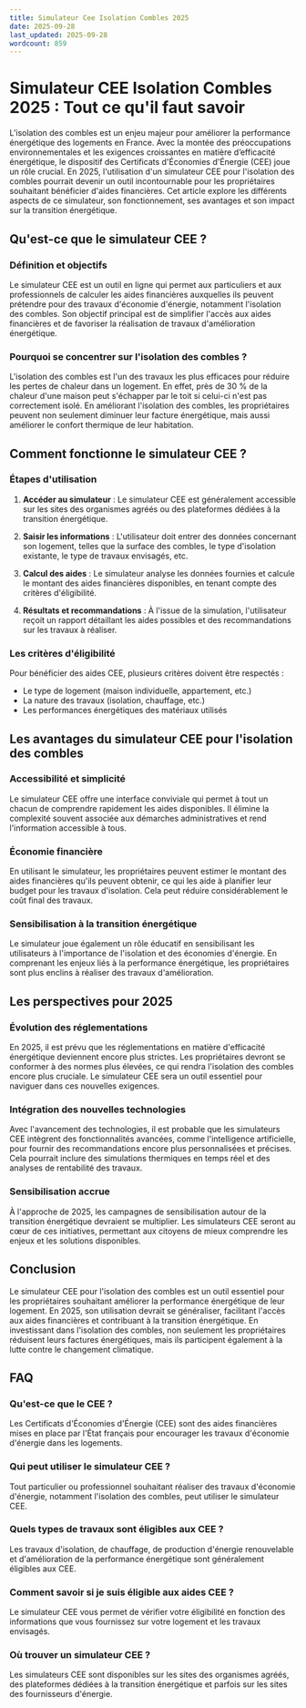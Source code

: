 ```yaml
---
title: Simulateur Cee Isolation Combles 2025
date: 2025-09-28
last_updated: 2025-09-28
wordcount: 859
---
```


# Simulateur CEE Isolation Combles 2025 : Tout ce qu'il faut savoir

L’isolation des combles est un enjeu majeur pour améliorer la performance énergétique des logements en France. Avec la montée des préoccupations environnementales et les exigences croissantes en matière d’efficacité énergétique, le dispositif des Certificats d'Économies d'Énergie (CEE) joue un rôle crucial. En 2025, l'utilisation d'un simulateur CEE pour l'isolation des combles pourrait devenir un outil incontournable pour les propriétaires souhaitant bénéficier d'aides financières. Cet article explore les différents aspects de ce simulateur, son fonctionnement, ses avantages et son impact sur la transition énergétique.

## Qu'est-ce que le simulateur CEE ?

### Définition et objectifs

Le simulateur CEE est un outil en ligne qui permet aux particuliers et aux professionnels de calculer les aides financières auxquelles ils peuvent prétendre pour des travaux d'économie d'énergie, notamment l'isolation des combles. Son objectif principal est de simplifier l'accès aux aides financières et de favoriser la réalisation de travaux d'amélioration énergétique.

### Pourquoi se concentrer sur l'isolation des combles ?

L'isolation des combles est l'un des travaux les plus efficaces pour réduire les pertes de chaleur dans un logement. En effet, près de 30 % de la chaleur d'une maison peut s'échapper par le toit si celui-ci n'est pas correctement isolé. En améliorant l'isolation des combles, les propriétaires peuvent non seulement diminuer leur facture énergétique, mais aussi améliorer le confort thermique de leur habitation.

## Comment fonctionne le simulateur CEE ?

### Étapes d'utilisation

1. **Accéder au simulateur** : Le simulateur CEE est généralement accessible sur les sites des organismes agréés ou des plateformes dédiées à la transition énergétique.
   
2. **Saisir les informations** : L'utilisateur doit entrer des données concernant son logement, telles que la surface des combles, le type d'isolation existante, le type de travaux envisagés, etc.

3. **Calcul des aides** : Le simulateur analyse les données fournies et calcule le montant des aides financières disponibles, en tenant compte des critères d'éligibilité.

4. **Résultats et recommandations** : À l'issue de la simulation, l'utilisateur reçoit un rapport détaillant les aides possibles et des recommandations sur les travaux à réaliser.

### Les critères d'éligibilité

Pour bénéficier des aides CEE, plusieurs critères doivent être respectés :
- Le type de logement (maison individuelle, appartement, etc.)
- La nature des travaux (isolation, chauffage, etc.)
- Les performances énergétiques des matériaux utilisés

## Les avantages du simulateur CEE pour l'isolation des combles

### Accessibilité et simplicité

Le simulateur CEE offre une interface conviviale qui permet à tout un chacun de comprendre rapidement les aides disponibles. Il élimine la complexité souvent associée aux démarches administratives et rend l'information accessible à tous.

### Économie financière

En utilisant le simulateur, les propriétaires peuvent estimer le montant des aides financières qu'ils peuvent obtenir, ce qui les aide à planifier leur budget pour les travaux d'isolation. Cela peut réduire considérablement le coût final des travaux.

### Sensibilisation à la transition énergétique

Le simulateur joue également un rôle éducatif en sensibilisant les utilisateurs à l'importance de l'isolation et des économies d'énergie. En comprenant les enjeux liés à la performance énergétique, les propriétaires sont plus enclins à réaliser des travaux d'amélioration.

## Les perspectives pour 2025

### Évolution des réglementations

En 2025, il est prévu que les réglementations en matière d'efficacité énergétique deviennent encore plus strictes. Les propriétaires devront se conformer à des normes plus élevées, ce qui rendra l'isolation des combles encore plus cruciale. Le simulateur CEE sera un outil essentiel pour naviguer dans ces nouvelles exigences.

### Intégration des nouvelles technologies

Avec l'avancement des technologies, il est probable que les simulateurs CEE intègrent des fonctionnalités avancées, comme l'intelligence artificielle, pour fournir des recommandations encore plus personnalisées et précises. Cela pourrait inclure des simulations thermiques en temps réel et des analyses de rentabilité des travaux.

### Sensibilisation accrue

À l'approche de 2025, les campagnes de sensibilisation autour de la transition énergétique devraient se multiplier. Les simulateurs CEE seront au cœur de ces initiatives, permettant aux citoyens de mieux comprendre les enjeux et les solutions disponibles.

## Conclusion

Le simulateur CEE pour l'isolation des combles est un outil essentiel pour les propriétaires souhaitant améliorer la performance énergétique de leur logement. En 2025, son utilisation devrait se généraliser, facilitant l'accès aux aides financières et contribuant à la transition énergétique. En investissant dans l'isolation des combles, non seulement les propriétaires réduisent leurs factures énergétiques, mais ils participent également à la lutte contre le changement climatique.

## FAQ

### Qu'est-ce que le CEE ?

Les Certificats d'Économies d'Énergie (CEE) sont des aides financières mises en place par l'État français pour encourager les travaux d'économie d'énergie dans les logements.

### Qui peut utiliser le simulateur CEE ?

Tout particulier ou professionnel souhaitant réaliser des travaux d'économie d'énergie, notamment l'isolation des combles, peut utiliser le simulateur CEE.

### Quels types de travaux sont éligibles aux CEE ?

Les travaux d'isolation, de chauffage, de production d'énergie renouvelable et d'amélioration de la performance énergétique sont généralement éligibles aux CEE.

### Comment savoir si je suis éligible aux aides CEE ?

Le simulateur CEE vous permet de vérifier votre éligibilité en fonction des informations que vous fournissez sur votre logement et les travaux envisagés.

### Où trouver un simulateur CEE ?

Les simulateurs CEE sont disponibles sur les sites des organismes agréés, des plateformes dédiées à la transition énergétique et parfois sur les sites des fournisseurs d'énergie.